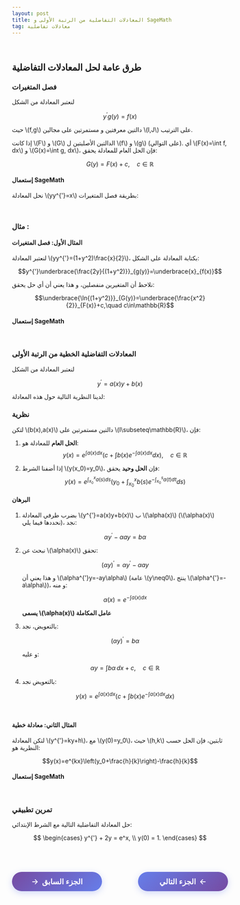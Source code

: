 ```yaml
---
layout: post
title: المعادلات التفاضلية من الرتبة الأولى و SageMath
tag: معادلات تفاضلية
---
```


<br>






## طرق عامة لحل المعادلات التفاضلية

### فصل المتغيرات

لنعتبر المعادلة من الشكل

$$y^{'}g(y)=f(x)$$

حيث \\(f,g\\) دالتين معرفتين و مستمرتين على مجالين \\(I,J\\) على الترتيب.

إذا كانت \\(F\\) و \\(G\\) الدالتين الأصليتين ل \\(f\\) و \\(g\\) (على التوالي). أي \\(F(x)=\int f\, dx\\) و \\(G(x)=\int g\, dx\\)، فإن الحل العام للمعادلة يحقق:

$$G(y)=F(x)+c, \quad c\in\mathbb{R}$$






#### إستعمال SageMath

نحل المعادلة \\(yy^{'}=x\\) بطريقة فصل المتغيرات:

<div class="sage">
  <script type="text/x-sage">
x = var("x")
y = function('y')(x)
# تعريف المعادلة التفاضلية
eq = y*diff(y,x) == x
# حل المعادلة بإستعمال SageMath
solution = desolve(eq, y)
print("الحل العام:")
# عرض الحل بشكل أوض 
%display latex
solution
  </script>
</div>

<br>


### مثال :

#### المثال الأول: فصل المتغيرات

لنعتبر المعادلة \\(yy^{'}=(1+y^2)\frac{x}{2}\\)، بكتابة المعادلة على الشكل:

$$y^{'}\underbrace{\frac{2y}{(1+y^2)}}_{g(y)}=\underbrace{x}_{f(x)}$$

نلاحظ أن المتغيرين منفصلين، و هذا يعني أن أي حل يحقق:

$$\underbrace{\ln{(1+y^2)}}_{G(y)}=\underbrace{\frac{x^2}{2}}_{F(x)}+c,\quad c\in\mathbb{R}$$

#### إستعمال SageMath

<div class="sage">
  <script type="text/x-sage">
x = var("x")
y = function('y')(x)
eq = y*diff(y,x) == (1+y^2)*x/2 #تعريف المعادلة
sol1 = desolve(eq, y) #حل المعادلة
print("\nالحل:")
pretty_print(sol1)
  </script>
</div>

<br>















### المعادلات التفاضلية الخطية من الرتبة الأولى

لنعتبر المعادلة من الشكل

$$y^{'}=a(x)y+b(x)$$

لدينا النظرية التالية حول هذه المعادلة:

### نظرية

لتكن \\(b(x),a(x)\\) دالتين مستمرتين على \\(I\subseteq\mathbb{R}\\)، فإن:

1. **الحل العام** للمعادلة هو:
   $$y(x)=e^{\int a(x)dx} \left( c+\int b(x)e^{-\int a(x)dx}dx\right), \quad c\in\mathbb{R}$$

2. إذا أضفنا الشرط \\(y(x_0)=y_0\\)، فإن **الحل وحيد** يحقق:
   $$y(x)=e^{\int_{x_0}^{x} a(s)ds} \left( y_0+\int_{x_0}^{x} b(s)e^{-\int_{x_0}^{s} a(t)dt}ds\right)$$

#### البرهان

1. بضرب طرفي المعادلة \\(y^{'}=a(x)y+b(x)\\) ب \\(\alpha(x)\\) (\\(\alpha(x)\\) نحددها فيما يلي)، نجد:

    $$\alpha y^{'}-\alpha ay=b\alpha$$

3. نبحث عن \\(\alpha(x)\\) تحقق:

    $$(\alpha y)^{'}=\alpha y^{'}-\alpha ay$$
   
   و هذا يعني أن \\(\alpha^{'}y=-ay\alpha\\) (عامة \\(y\neq0\\)، ينتج \\(\alpha^{'}=-a\alpha\\))، و منه:

    $$\alpha(x)=e^{-\int a(x)dx}$$
   
   **يسمى \\(\alpha(x)\\) عامل المكاملة**

4. بالتعويض، نجد:

    $$(\alpha y)^{'}=b\alpha$$
   
   و عليه:

    $$\alpha y=\int b\alpha\, dx+c, \quad c\in\mathbb{R}$$

5. بالتعويض نجد:

   $$y(x)=e^{\int a(x)dx} \left( c+\int b(x)e^{-\int a(x)dx}dx\right)$$

<br>

#### المثال الثاني: معادلة خطية

لتكن المعادلة \\(y^{'}=ky+h\\)، مع \\(y(0)=y_0\\)، حيث \\(h,k\\) ثابتين، فإن الحل حسب النظرية هو:

$$y(x)=e^{kx}\left(y_0+\frac{h}{k}\right)-\frac{h}{k}$$

#### إستعمال SageMath

<div class="sage">
  <script type="text/x-sage">
x = var("x")
y = function('y')(x)
k, h, y0 = var("k h y0")

# تعريف المعادلة الخطية
eq = diff(y,x) == k*y + h

print("المعادلة الخطية:", eq)

# حل المعادلة العامة
general_solution = desolve(eq, y)
print("\nالحل العام:")
%display latex
general_solution

print("\n" + "="*40)

# حل مع الشرط الإبتدائي
particular_solution = desolve(eq, y, ics=[0, y0])
print("\nالحل مع الشرط الإبتدائي y(0) = y0:")
%display latex
particular_solution
  </script>
</div>

<br>

### تمرين تطبيقي

حل المعادلة التفاضلية التالية مع الشرط الإبتدائي:

$$
\begin{cases}
y^{'} + 2y = e^x, \\
y(0) = 1.
\end{cases}
$$

<div class="sage">
  <script type="text/x-sage">
x = var("x")
y = function('y')(x)
eq = diff(y,x) + 2*y == exp(x) #تعريف المعادلة
solution = desolve(eq, y, ics=[0, 1]) #حل المعادلة مع الشرط الإبتدائي
print("\nالحل:")
%display latex
solution
  </script>
</div>

<br>













<style>
.nav-buttons {
    display: flex;
    justify-content: space-between;
    align-items: center;
    margin: 40px 0;
    gap: 20px;
}
.nav-btn {
    background: linear-gradient(135deg, #667eea, #764ba2);
    color: white;
    border: none;
    padding: 12px 30px;
    border-radius: 25px;
    font-size: 1.1rem;
    font-weight: 600;
    cursor: pointer;
    transition: all 0.3s ease;
    box-shadow: 0 4px 15px rgba(102, 126, 234, 0.3);
    text-decoration: none;
    display: inline-flex;
    align-items: center;
    min-width: 150px;
    justify-content: center;
}
.nav-btn:hover {
    transform: translateY(-2px);
    box-shadow: 0 6px 20px rgba(102, 126, 234, 0.4);
    color: white;
    text-decoration: none;
}
.prev-btn {
    background: linear-gradient(135deg, #764ba2, #667eea);
}
.next-btn {
    background: linear-gradient(135deg, #667eea, #764ba2);
}
.arrow-right {
    margin-left: 8px;
    transition: transform 0.3s ease;
}
.arrow-left {
    margin-right: 8px;
    transition: transform 0.3s ease;
}
.nav-btn:hover .arrow-right {
    transform: translateX(3px);
}
.nav-btn:hover .arrow-left {
    transform: translateX(-3px);
}
@media (max-width: 768px) {
    .nav-buttons {
        flex-direction: column;
        gap: 15px;
    }
    .nav-btn {
        width: 100%;
        max-width: 300px;
    }
}
</style>

<div class="nav-buttons">
    <a href="https://bmdz1.github.io/Diff_equa/" class="nav-btn prev-btn">
        <span class="arrow-left">→</span>الجزء السابق
    </a>
    <a href="https://bmdz1.github.io/Limit/" class="nav-btn next-btn">
        الجزء التالي<span class="arrow-right">←</span>
    </a>
</div>





